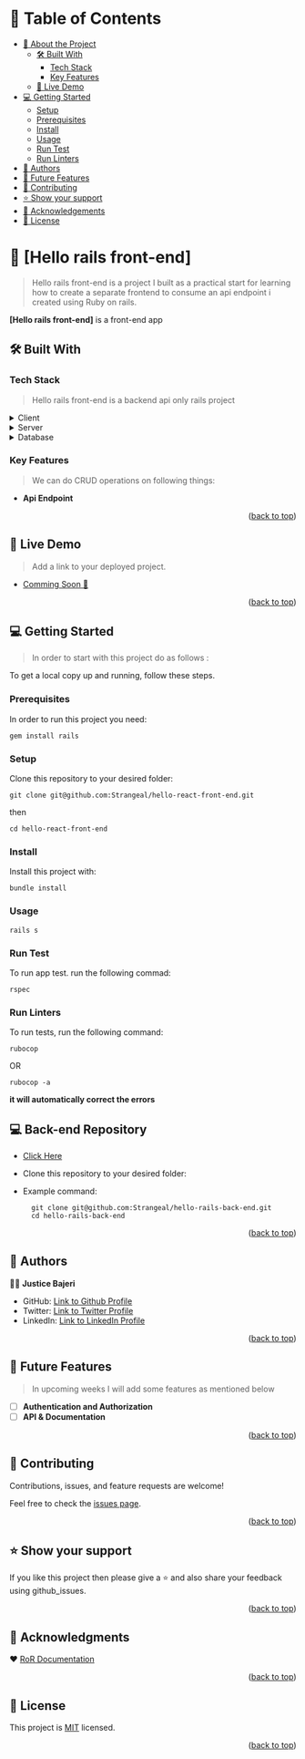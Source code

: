 <!-- TABLE OF CONTENTS -->

# 📗 Table of Contents

- [📖 About the Project](#about-project)
  - [🛠 Built With](#built-with)
    - [Tech Stack](#tech-stack)
    - [Key Features](#key-features)
  - [🚀 Live Demo](#live-demo)
- [💻 Getting Started](#getting-started)
  - [Setup](#setup)
  - [Prerequisites](#prerequisites)
  - [Install](#install)
  - [Usage](#usage)
   - [Run Test](#run-tests)
  - [Run Linters](#run-tests)
- [👥 Authors](#authors)
- [🔭 Future Features](#future-features)
- [🤝 Contributing](#contributing)
- [⭐️ Show your support](#support)
- [🙏 Acknowledgements](#acknowledgements)
- [📝 License](#license)

<!-- PROJECT DESCRIPTION -->

# 📖 [Hello rails front-end] <a name="about-project"></a>

> Hello rails front-end is a project I built as a practical start for learning how to create a separate frontend to consume an api endpoint i created using Ruby on rails.

**[Hello rails front-end]** is a front-end app

## 🛠 Built With <a name="built-with"></a>

### Tech Stack <a name="tech-stack"></a>

> Hello rails front-end is a backend api only rails project

<details>
<summary>Client</summary>
  <ul>
    <li><a href="https://rubyonrails.org/">Reactjs</a></li>
  </ul>
</details>
<details>
<summary>Server</summary>
  <ul>
    <li><a href="https://reactjs.org/">Rails</a></li>
  </ul>
</details>
<details>
<summary>Database</summary>
  <ul>
    <li><a href="https://www.postgresql.org/">PostgreSQL</a></li>
  </ul>
</details>

<!-- Features -->

### Key Features <a name="key-features"></a>

> We can do CRUD operations on following things:

- **Api Endpoint**

<p align="right">(<a href="#readme-top">back to top</a>)</p>

<!-- LIVE DEMO -->

## 🚀 Live Demo <a name="live-demo"></a>

> Add a link to your deployed project.

- [Comming Soon 🎈]()

<p align="right">(<a href="#readme-top">back to top</a>)</p>

<!-- GETTING STARTED -->

## 💻 Getting Started <a name="getting-started"></a>

> In order to start with this project do as follows :

To get a local copy up and running, follow these steps.

### Prerequisites

In order to run this project you need:

`gem install rails`


### Setup

Clone this repository to your desired folder:

`git clone git@github.com:Strangeal/hello-react-front-end.git`

then

`cd hello-react-front-end`

### Install

Install this project with:

`bundle install`

### Usage

`rails s`

### Run Test
To run app test. run the following commad:

`rspec`

### Run Linters

To run tests, run the following command:

`rubocop`

OR

`rubocop -a` 

**it will automatically correct the errors**

<!-- BACK-END REPOSITORY -->
## 💻 Back-end Repository <a name="backend-repo"></a>

- [Click Here](https://github.com/Strangeal/hello-rails-back-end)

- Clone this repository to your desired folder:

- Example command:

  ```
    git clone git@github.com:Strangeal/hello-rails-back-end.git
    cd hello-rails-back-end

<p align="right">(<a href="#readme-top">back to top</a>)</p>

<!-- AUTHORS -->

## 👥 Authors <a name="authors"></a>

👨‍💻 **Justice Bajeri**
- GitHub: [Link to Github Profile](https://github.com/Strangeal)
- Twitter: [Link to Twitter Profile](https://twitter.com/Str_angeal)
- LinkedIn: [Link to LinkedIn Profile](https://www.linkedin.com/in/justice-bajeri-0b7211243/)


<p align="right">(<a href="#readme-top">back to top</a>)</p>

<!-- FUTURE FEATURES -->

## 🔭 Future Features <a name="future-features"></a>

> In upcoming weeks I will add some features as mentioned below

- [ ] **Authentication and Authorization**
- [ ] **API & Documentation**

<p align="right">(<a href="#readme-top">back to top</a>)</p>

<!-- CONTRIBUTING -->

## 🤝 Contributing <a name="contributing"></a>

Contributions, issues, and feature requests are welcome!

Feel free to check the [issues page](../../issues/).

<p align="right">(<a href="#readme-top">back to top</a>)</p>

<!-- SUPPORT -->

## ⭐️ Show your support <a name="support"></a>

If you like this project then please give a ⭐️ and also share your feedback using github_issues.

<p align="right">(<a href="#readme-top">back to top</a>)</p>

<!-- ACKNOWLEDGEMENTS -->

## 🙏 Acknowledgments <a name="acknowledgements"></a>

❤️ [RoR Documentation](https://guides.rubyonrails.org)

<p align="right">(<a href="#readme-top">back to top</a>)</p>

<!-- LICENSE -->

## 📝 License <a name="license"></a>

This project is [MIT](./LICENSE) licensed.

<p align="right">(<a href="#readme-top">back to top</a>)</p>
